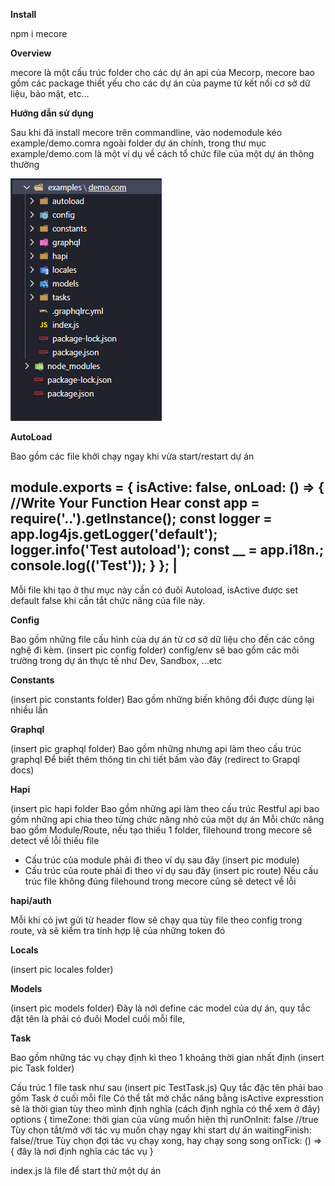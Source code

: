 **Install**

npm i mecore

**Overview**

mecore là một cấu trúc folder cho các dự án api của Mecorp, mecore bao gồm các package thiết yếu cho các dự án của payme từ kết nối cơ sở dữ liệu, bảo mật, etc...

**Hướng dẫn sử dụng**

Sau khi đã install mecore trên commandline, vào nodemodule kéo example/demo.comra ngoài folder dự án chính, trong thư mục example/demo.com là một ví dụ về cách tổ chức file của một dự án thông thường

![Test Image 3](https://github.com/DinhMinhQuang/demo.com/blob/master/images/MecoreFolder.PNG)

**AutoLoad**

Bao gồm các file khởi chạy ngay khi vừa start/restart dự án

module.exports = {
  isActive: false,
  onLoad: () => {
    //Write Your Function Hear
    const app = require('..').getInstance();
    const logger = app.log4js.getLogger('default');
    logger.info('Test autoload');
    const __ = app.i18n.__;
    console.log(__('Test'));
  }
}; |
------
Mỗi file khi tạo ở thư mục này cần có đuôi Autoload,
isActive được set default false khi cần tắt chức năng của file này.

**Config**

Bao gồm những file cấu hình của dự án từ cơ sở dữ liệu cho đến các công nghệ đi kèm.
(insert pic config folder)
config/env sẽ bao gồm các môi trường trong dự án thực tế như Dev, Sandbox, ...etc

**Constants**

(insert pic constants folder)
Bao gồm những biến không đổi được dùng lại nhiều lần

**Graphql**

(insert pic graphql folder)
Bao gồm những nhưng api làm theo cấu trúc graphql
Để biết thêm thông tin chi tiết bấm vào đây (redirect to Grapql docs)

**Hapi**

(insert pic hapi folder
Bao gồm những api làm theo cấu trúc Restful
api bao gồm những api chia theo từng chức năng nhỏ của một dự án
Mỗi chức năng bao gồm Module/Route, nếu tạo thiếu 1 folder, filehound trong mecore sẽ detect về lỗi thiếu file

- Cấu trúc của module phải đi theo ví dụ sau đây (insert pic module)
- Cấu trúc của route phải đi theo ví dụ sau đây (insert pic route)
  Nếu cấu trúc file không đúng filehound trong mecore cũng sẽ detect về lỗi

**hapi/auth**

Mỗi khi có jwt gửi từ header flow sẽ chạy qua tùy file theo config trong route, và sẽ kiểm tra tính hợp lệ của những token đó

**Locals**

(insert pic locales folder)

**Models**

(insert pic models folder)
Đây là nới define các model của dự án, quy tắc đặt tên là phải có đuôi Model cuối mỗi file,

**Task**

Bao gồm những tác vụ chạy định kì theo 1 khoảng thời gian nhất định
(insert pic Task folder)

Cấu trúc 1 file task như sau
(insert pic TestTask.js)
Quy tắc đặc tên phải bao gồm Task ở cuối mỗi file
Có thể tắt mở chắc năng bằng isActive
expresstion sẽ là thời gian tùy theo mình định nghĩa (cách định nghĩa có thể xem ở đây)
options {
timeZone: thời gian của vùng muốn hiện thị
runOnInit: false //true Tùy chọn tắt/mở với tác vụ muốn chạy ngay khi start dự án
waitingFinish: false//true Tùy chọn đợi tác vụ chạy xong, hay chạy song song
onTick: () => {
đây là nơi định nghĩa các tác vụ
}

index.js là file để start thử một dự án
